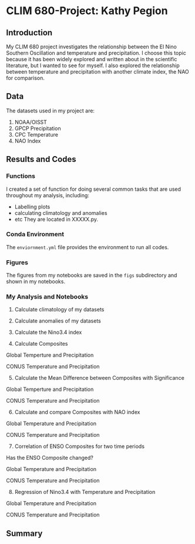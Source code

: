 # CLIM 680-Project: Kathy Pegion

## Introduction

My CLIM 680 project investigates the relationship between the El Nino Southern Oscillation and temperature and precipitation.  I choose this topic because it has been widely explored and written about in the scientific literature, but I wanted to see for myself.  I also explored the relationship between temperature and precipitation with another climate index, the NAO for comparison.

## Data

The datasets used in my project are:

1. NOAA/OISST
2. GPCP Precipitation
3. CPC Temperature
4. NAO Index

## Results and Codes

### Functions
I created a set of function for doing several common tasks that are used throughout my analysis,  including:
* Labelling plots
* calculating climatology and anomalies
* etc
They are located in XXXXX.py.

### Conda Environment

The `enviornment.yml` file provides the environment to run all codes.

### Figures

The figures from my notebooks are saved in the `figs` subdirectory and shown in my notebooks.


### My Analysis and Notebooks
 
1. Calculate climatology of my datasets

2. Calculate anomalies of my datasets

3. Calculate the Nino3.4 index

4. Calculate Composites

Global Temperture and Precipitation

CONUS Temperature and Precipitation

5. Calculate the Mean Difference between Composites with Significance

Global Temperture and Precipitation

CONUS Temperature and Precipitation

6. Calculate and compare Composites with NAO index  

Global Temperature and Precipitation

CONUS Temperature and Precipitation

7. Correlation of ENSO Composites for two time periods

Has the ENSO Composite changed?

Global Temperature and Precipitation

CONUS Temperature and Precipitation

8. Regression of Nino3.4 with Temperature and Precipitation

Global Temperature and Precipitation

CONUS Temperature and Precipitation

## Summary


